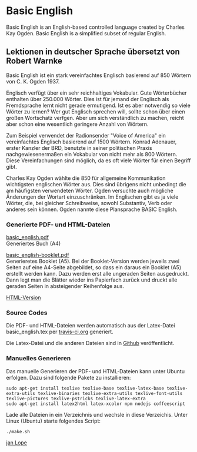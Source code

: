 # Basic English
Basic English is an English-based controlled language created by Charles Kay Ogden. Basic English is a simplified subset of regular English. 


## Lektionen in deutscher Sprache übersetzt von Robert Warnke
Basic English ist ein stark vereinfachtes Englisch basierend auf 850 Wörtern von C. K. Ogden 1937.

Englisch verfügt über ein sehr reichhaltiges Vokabular. Gute Wörterbücher enthalten über 250.000 Wörter. Dies ist für jemand der Englisch als Fremdsprache lernt nicht gerade ermutigend. Ist es aber notwendig so viele Wörter zu lernen? Wer gut Englisch sprechen will, sollte schon über einen großen Wortschatz verfgen. Aber um sich verständlich zu machen, reicht aber schon eine wesentlich geringere Anzahl von Wörtern.

Zum Beispiel verwendet der Radionsender "Voice of America" ein vereinfachtes Englisch basierend auf 1500 Wörtern. Konrad Adenauer, erster Kanzler der BRD, benutzte in seiner politischen Praxis nachgewiesenermaßen ein Vokabular von nicht mehr als 800 Wörtern. Diese Vereinfachungen sind möglich, da es oft viele Wörter für einen Begriff gibt.

Charles Kay Ogden wählte die 850 für allgemeine Kommunikation wichtigsten englischen Wörter aus. Dies sind übrigens nicht unbedingt die am häufigsten verwendeten Wörter. Ogden versuchte auch mögliche Änderungen der Wortart einzuschränken. Im Englischen gibt es ja viele Wörter, die, bei gleicher Schreibweise, sowohl Substantiv, Verb oder anderes sein können. Ogden nannte diese Plansprache BASIC English.

### Generierte PDF- und HTML-Dateien

[basic_english.pdf](https://github.com/jan-Lope/Basic_English/blob/gh-pages/basic_english.pdf)  
Generiertes Buch (A4) 

[basic_english-booklet.pdf](https://github.com/jan-Lope/Basic_English/blob/gh-pages/basic_english-booklet.pdf)  
Generieretes Booklet (A5). Bei der Booklet-Version werden jeweils zwei Seiten auf eine A4-Seite abgebildet, so dass ein daraus ein Booklet (A5) erstellt werden kann. Dazu werden erst alle ungeraden Seiten ausgedruckt. Dann legt man die Blätter wieder ins Papierfach zurück und druckt alle geraden Seiten in absteigender Reihenfolge aus. 

[HTML-Version](https://htmlpreview.github.io/?https://raw.githubusercontent.com/jan-Lope/Basic_English/gh-pages/basic_english/index.html)  



### Source Codes

Die PDF- und HTML-Dateien werden automatisch aus der Latex-Datei basic_english.tex per [travis-ci.org](https://travis-ci.org/jan-Lope/Basic_English) generiert.

Die Latex-Datei und die anderen Dateien sind in [Github](https://github.com/jan-Lope/Basic_English) veröffentlicht.  



### Manuelles Generieren

Das manuelle Generieren der PDF- und HTML-Dateien kann unter Ubuntu erfolgen. Dazu sind folgende Pakete zu installieren:


    sudo apt-get install texlive texlive-base texlive-latex-base texlive-extra-utils texlive-binaries texlive-extra-utils texlive-font-utils texlive-pictures texlive-pstricks texlive-latex-extra 
    sudo apt-get install latex2html latex-xcolor npm nodejs coffeescript


Lade alle Dateien in ein Verzeichnis und wechsle in diese Verzeichis. Unter Linux (Ubuntu) starte folgendes Script:


    ./make.sh



[jan Lope](https://jan-lope.github.io)

